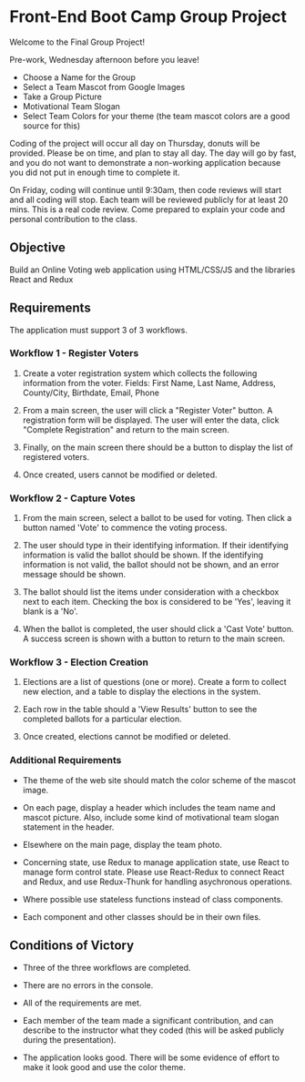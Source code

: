 # Front-End Boot Camp Group Project

Welcome to the Final Group Project!

Pre-work, Wednesday afternoon before you leave!

- Choose a Name for the Group
- Select a Team Mascot from Google Images
- Take a Group Picture
- Motivational Team Slogan
- Select Team Colors for your theme (the team mascot colors are a good source for this)

Coding of the project will occur all day on Thursday, donuts will be provided. Please be on time, and plan to stay all day. The day will go by fast, and you do not want to demonstrate a non-working application because you did not put in enough time to complete it.

On Friday, coding will continue until 9:30am, then code reviews will start and all coding will stop. Each team will be reviewed publicly for at least 20 mins. This is a real code review. Come prepared to explain your code and personal contribution to the class.

## Objective

Build an Online Voting web application using HTML/CSS/JS and the libraries React and Redux

## Requirements

The application must support 3 of 3 workflows.

### Workflow 1 - Register Voters

1. Create a voter registration system which collects the following information from the voter. Fields: First Name, Last Name, Address, County/City, Birthdate, Email, Phone

1. From a main screen, the user will click a "Register Voter" button. A registration form will be displayed. The user will enter the data, click "Complete Registration" and return to the main screen.

1. Finally, on the main screen there should be a button to display the list of registered voters.

1. Once created, users cannot be modified or deleted.

### Workflow 2 - Capture Votes

1. From the main screen, select a ballot to be used for voting. Then click a button named 'Vote' to commence the voting process.

1. The user should type in their identifying information. If their identifying information is valid the ballot should be shown. If the identifying information is not valid, the ballot should not be shown, and an error message should be shown.

1. The ballot should list the items under consideration with a checkbox next to each item. Checking the box is considered to be 'Yes', leaving it blank is a 'No'.

1. When the ballot is completed, the user should click a 'Cast Vote' button. A success screen is shown with a button to return to the main screen.

### Workflow 3 - Election Creation

1. Elections are a list of questions (one or more). Create a form to collect new election, and a table to display the elections in the system.

1. Each row in the table should a 'View Results' button to see the completed ballots for a particular election.

1. Once created, elections cannot be modified or deleted.

### Additional Requirements

- The theme of the web site should match the color scheme of the mascot image.

- On each page, display a header which includes the team name and mascot picture. Also, include some kind of motivational team slogan statement in the header.

- Elsewhere on the main page, display the team photo.

- Concerning state, use Redux to manage application state, use React to manage form control state. Please use React-Redux to connect React and Redux, and use Redux-Thunk for handling asychronous operations.

- Where possible use stateless functions instead of class components.

- Each component and other classes should be in their own files.

## Conditions of Victory

- Three of the three workflows are completed.

- There are no errors in the console.

- All of the requirements are met.

- Each member of the team made a significant contribution, and can describe to the instructor what they coded (this will be asked publicly during the presentation).

- The application looks good. There will be some evidence of effort to make it look good and use the color theme.
